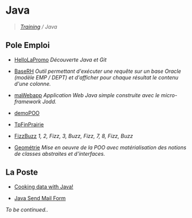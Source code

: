 # Java
>_[Training](https://github.com/simplonco/training) / Java_

## Pole Emploi

* [HelloLaPromo](https://github.com/simplonco/HelloLaPromo)
  _Découverte Java et Git_

* [BaseRH](https://github.com/simplonco/BaseRH)
  _Outil permettant d'exécuter une requête sur un base Oracle (modèle EMP / DEPT) et d'afficher pour chaque résultat le contenu d'une colonne._

* [maWebapp](https://github.com/simplonco/maWebapp)
  _Application Web Java simple construite avec le micro-framework Jodd._

* [demoPOO](https://github.com/simplonco/demoPOO)

* [TpFinPrairie](https://github.com/simplonco/TpFinPrairie)

* [FizzBuzz](https://github.com/simplonco/FizzBuzz)
  _1, 2, Fizz, 3, Buzz, Fizz, 7, 8, Fizz, Buzz_

* [Geométrie](https://github.com/simplonco/geometrie)
  _Mise en oeuvre de la POO avec matérialisation des notions de classes abstraites et d'interfaces._

## La Poste

 * [Cooking data with Java!](https://github.com/simplonco/java-cooking-data)
 
 * [Java Send Mail Form](https://github.com/simplonco/java-send-mail-form/)

_To be continued.._
